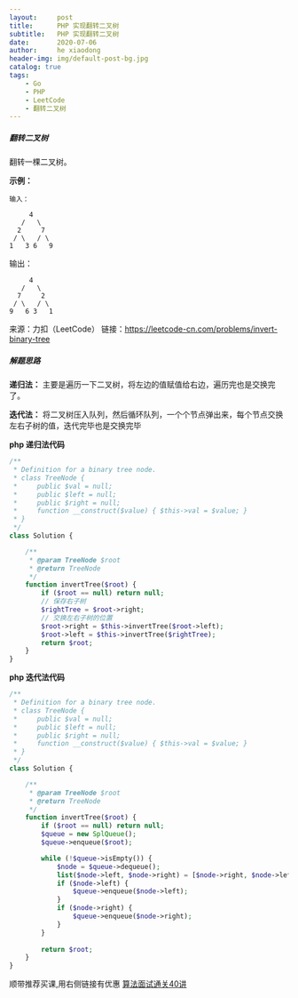 ```yaml
---
layout:     post
title:      PHP 实现翻转二叉树
subtitle:   PHP 实现翻转二叉树
date:       2020-07-06
author:     he xiaodong
header-img: img/default-post-bg.jpg
catalog: true
tags:
    - Go
    - PHP
    - LeetCode
    - 翻转二叉树
---
```


##### 翻转二叉树
翻转一棵二叉树。

**示例：**
```
输入：

     4
   /   \
  2     7
 / \   / \
1   3 6   9
```
输出：
```
     4
   /   \
  7     2
 / \   / \
9   6 3   1
```

来源：力扣（LeetCode）
链接：https://leetcode-cn.com/problems/invert-binary-tree


##### 解题思路
**递归法：** 主要是遍历一下二叉树，将左边的值赋值给右边，遍历完也是交换完了。

**迭代法：** 将二叉树压入队列，然后循环队列，一个个节点弹出来，每个节点交换左右子树的值，迭代完毕也是交换完毕

**php 递归法代码**
```php
/**
 * Definition for a binary tree node.
 * class TreeNode {
 *     public $val = null;
 *     public $left = null;
 *     public $right = null;
 *     function __construct($value) { $this->val = $value; }
 * }
 */
class Solution {

    /**
     * @param TreeNode $root
     * @return TreeNode
     */
    function invertTree($root) {
        if ($root == null) return null;
        // 保存右子树
        $rightTree = $root->right;
        // 交换左右子树的位置
        $root->right = $this->invertTree($root->left);
        $root->left = $this->invertTree($rightTree);
        return $root;
    }
}
```

**php 迭代法代码**
```php
/**
 * Definition for a binary tree node.
 * class TreeNode {
 *     public $val = null;
 *     public $left = null;
 *     public $right = null;
 *     function __construct($value) { $this->val = $value; }
 * }
 */
class Solution {

    /**
     * @param TreeNode $root
     * @return TreeNode
     */
    function invertTree($root) {
        if ($root == null) return null;
        $queue = new SplQueue();
        $queue->enqueue($root);

        while (!$queue->isEmpty()) {
            $node = $queue->dequeue();
            list($node->left, $node->right) = [$node->right, $node->left];
            if ($node->left) {
                $queue->enqueue($node->left);
            }
            if ($node->right) {
                $queue->enqueue($node->right);
            }
        }
        
        return $root;
    }
}
```


顺带推荐买课,用右侧链接有优惠 [算法面试通关40讲](https://time.geekbang.org/course/intro/130?code=eh3BHyG3lG7AVgwxWXsSgvRJZROaofNh-bg7Fu7lHU4%3D&utm_term=SPoster)